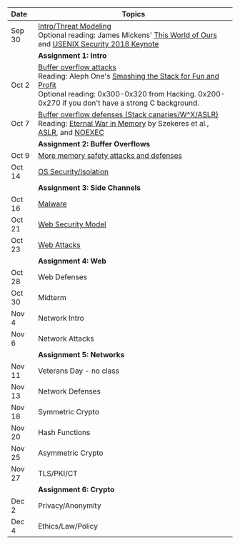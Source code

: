**Date**    | <center>**Topics**</center>
:-----------|:--------------------------------
Sep 30      | [Intro/Threat Modeling](slides/1-introduction.pdf) <br/> Optional reading: James Mickens' [This World of Ours](https://www.usenix.org/system/files/1401_08-12_mickens.pdf) and [USENIX Security 2018 Keynote](https://www.usenix.org/conference/usenixsecurity18/presentation/mickens)
            | **Assignment 1: Intro**
Oct  2      | [Buffer overflow attacks](slides/2-bufferoverflows.pdf) <br/> Reading: Aleph One's [Smashing the Stack for Fun and Profit](http://phrack.org/issues/49/14.html#article) <br/> Optional reading: 0x300-0x320 from Hacking. 0x200-0x270 if you don't have a strong C background.
Oct  7      | [Buffer overflow defenses (Stack canaries/W^X/ASLR)](slides/3-lowlevelmitigations.pdf) <br/> Reading: [Eternal War in Memory](https://www.nebelwelt.net/publications/files/13Oakland.pdf) by Szekeres et al., [ASLR](https://pax.grsecurity.net/docs/aslr.txt), and [NOEXEC](https://pax.grsecurity.net/docs/noexec.txt)
            | **Assignment 2: Buffer Overflows**
Oct  9      | [More memory safety attacks and defenses](slides/4-ropcfimisc.pdf)
Oct 14      | [OS Security/Isolation](slides/5-isolation.pdf)
            | **Assignment 3: Side Channels**
Oct 16      | [Malware](slides/6-malware.pdf)
Oct 21      | [Web Security Model](slides/7-webmodel.pdf)
Oct 23      | [Web Attacks](slides/8-webattacks.pdf)
            | **Assignment 4: Web**
Oct 28      | Web Defenses
Oct 30      | Midterm
Nov  4      | Network Intro
Nov  6      | Network Attacks
            | **Assignment 5: Networks**
Nov 11      | Veterans Day - no class
Nov 13      | Network Defenses
Nov 18      | Symmetric Crypto
Nov 20      | Hash Functions
Nov 25      | Asymmetric Crypto
Nov 27      | TLS/PKI/CT
            | **Assignment 6: Crypto**
Dec  2      | Privacy/Anonymity
Dec  4      | Ethics/Law/Policy
